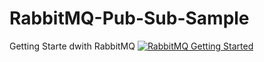 # RabbitMQ-Pub-Sub-Sample
Getting Starte dwith RabbitMQ
[![RabbitMQ Getting Started](http://img.youtube.com/vi/sXwIpeYXses/0.jpg)](http://www.youtube.com/watch?v=sXwIpeYXses "RabbitMQ Getting Started")

